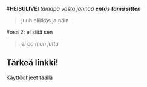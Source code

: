 #**HEISULIVEI**
*tämäpä vasta jännää*
_**entäs tämä sitten**_
>juuh elikkäs
>ja näin

#osa 2: ei siitä sen
>*ei oo mun juttu*
## Tärkeä linkki!
[Käyttöohjeet täällä](https://github.com/niklasad/otm2016/blob/master/dokumentointi/kaytto-ohje.md)
